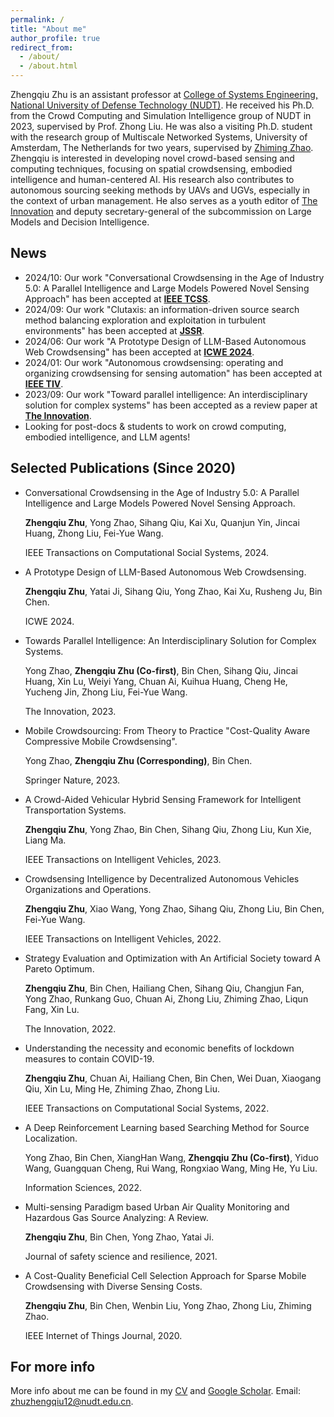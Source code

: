 ```yaml
---
permalink: /
title: "About me"
author_profile: true
redirect_from: 
  - /about/
  - /about.html
---
```


Zhengqiu Zhu is an assistant professor at [College of Systems Engineering, National University of Defense Technology (NUDT)](https://www.nudt.edu.cn/). He received his Ph.D. from the Crowd Computing and Simulation Intelligence group of NUDT in 2023, supervised by Prof. Zhong Liu. He was also a visiting Ph.D. student with the research group of Multiscale Networked Systems, University of Amsterdam, The Netherlands for two years, supervised by [Zhiming Zhao](https://staff.fnwi.uva.nl/z.zhao/). Zhengqiu is interested in developing novel crowd-based sensing and computing techniques, focusing on spatial crowdsensing, embodied intelligence and human-centered AI. His research also contributes to autonomous sourcing seeking methods by UAVs and UGVs, especially in the context of urban management. He also serves as a youth editor of [The Innovation](https://www.the-innovation.org/) and deputy secretary-general of the subcommission on Large Models and Decision Intelligence. 

News
------
* 2024/10: Our work "Conversational Crowdsensing in the Age of Industry 5.0: A Parallel Intelligence and Large Models Powered Novel Sensing Approach" has been accepted at [**IEEE TCSS**](https://ieeexplore.ieee.org/abstract/document/10717431).
* 2024/09: Our work "Clutaxis: an information-driven source search method balancing exploration and exploitation in turbulent environments" has been accepted at [**JSSR**](https://www.sciencedirect.com/science/article/pii/S2666449624000653).
* 2024/06: Our work "A Prototype Design of LLM-Based Autonomous Web Crowdsensing" has been accepted at [**ICWE 2024**](https://link.springer.com/chapter/10.1007/978-3-031-62362-2_34).
* 2024/01: Our work "Autonomous crowdsensing: operating and organizing crowdsensing for sensing automation" has been accepted at [**IEEE TIV**](https://ieeexplore.ieee.org/abstract/document/10410218).
* 2023/09: Our work "Toward parallel intelligence: An interdisciplinary solution for complex systems" has been accepted as a review paper at [**The Innovation**](https://www.cell.com/the-innovation/fulltext/S2666-6758(23)00149-2).
* Looking for post-docs & students to work on crowd computing, embodied intelligence, and LLM agents!

Selected Publications (Since 2020)
------
* Conversational Crowdsensing in the Age of Industry 5.0: A Parallel Intelligence and Large Models Powered Novel Sensing Approach. 

  **Zhengqiu Zhu**, Yong Zhao, Sihang Qiu, Kai Xu, Quanjun Yin, Jincai Huang, Zhong Liu, Fei-Yue Wang.

  IEEE Transactions on Computational Social Systems, 2024.
* A Prototype Design of LLM-Based Autonomous Web Crowdsensing.

  **Zhengqiu Zhu**, Yatai Ji, Sihang Qiu, Yong Zhao, Kai Xu, Rusheng Ju, Bin Chen.

  ICWE 2024.
* Towards Parallel Intelligence: An Interdisciplinary Solution for Complex Systems.

  Yong Zhao, **Zhengqiu Zhu (Co-first)**, Bin Chen, Sihang Qiu, Jincai Huang, Xin Lu, Weiyi Yang, Chuan Ai, Kuihua Huang, Cheng He, Yucheng Jin, Zhong Liu, Fei-Yue Wang.

  The Innovation, 2023.
* Mobile Crowdsourcing: From Theory to Practice "Cost-Quality Aware Compressive Mobile Crowdsensing".

  Yong Zhao, **Zhengqiu Zhu (Corresponding)**, Bin Chen.

  Springer Nature, 2023.
* A Crowd-Aided Vehicular Hybrid Sensing Framework for Intelligent Transportation Systems.

  **Zhengqiu Zhu**, Yong Zhao, Bin Chen, Sihang Qiu, Zhong Liu, Kun Xie, Liang Ma.

  IEEE Transactions on Intelligent Vehicles, 2023.
* Crowdsensing Intelligence by Decentralized Autonomous Vehicles Organizations and Operations.

  **Zhengqiu Zhu**, Xiao Wang, Yong Zhao, Sihang Qiu, Zhong Liu, Bin Chen, Fei-Yue Wang.

  IEEE Transactions on Intelligent Vehicles, 2022.
* Strategy Evaluation and Optimization with An Artificial Society toward A Pareto Optimum.

  **Zhengqiu Zhu**, Bin Chen, Hailiang Chen, Sihang Qiu, Changjun Fan, Yong Zhao, Runkang Guo, Chuan Ai, Zhong Liu, Zhiming Zhao, Liqun Fang, Xin Lu.

  The Innovation, 2022.
* Understanding the necessity and economic benefits of lockdown measures to contain COVID-19.

  **Zhengqiu Zhu**, Chuan Ai, Hailiang Chen, Bin Chen, Wei Duan, Xiaogang Qiu, Xin Lu, Ming He, Zhiming Zhao, Zhong Liu.

  IEEE Transactions on Computational Social Systems, 2022.
* A Deep Reinforcement Learning based Searching Method for Source Localization.

  Yong Zhao, Bin Chen, XiangHan Wang, **Zhengqiu Zhu (Co-first)**, Yiduo Wang, Guangquan Cheng, Rui Wang, Rongxiao Wang, Ming He, Yu Liu.

  Information Sciences, 2022.
* Multi-sensing Paradigm based Urban Air Quality Monitoring and Hazardous Gas Source Analyzing: A Review.

  **Zhengqiu Zhu**, Bin Chen, Yong Zhao, Yatai Ji.

  Journal of safety science and resilience, 2021.
* A Cost-Quality Beneficial Cell Selection Approach for Sparse Mobile Crowdsensing with Diverse Sensing Costs.

  **Zhengqiu Zhu**, Bin Chen, Wenbin Liu, Yong Zhao, Zhong Liu, Zhiming Zhao.

  IEEE Internet of Things Journal, 2020.

For more info
------
More info about me can be found in my [CV](https://github.com/stevenbot/zhengqiuzhu.github.io/blob/master/files/cv_Zhengqiu_Zhu.pdf) and [Google Scholar](https://scholar.google.nl/citations?user=ExnFg3IAAAAJ&hl=en). Email: zhuzhengqiu12@nudt.edu.cn.

